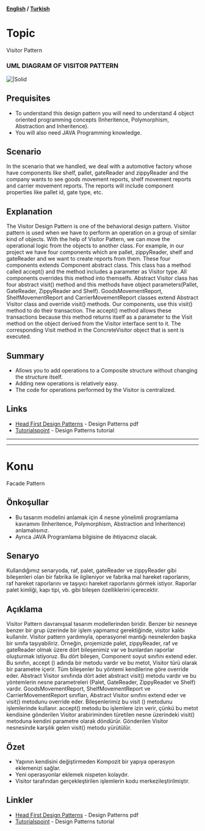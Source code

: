 #### [English](#topic) / [Turkish](#konu)
# Topic

Visitor Pattern

### UML DIAGRAM OF VISITOR PATTERN

![|Solid](https://raw.githubusercontent.com/incubationhub/jee.oop/master/com.ihub.jee.oop/dp/behavioral/visitor/images/visitorUML.PNG)

## Prequisites

* To understand this design pattern you will need to understand 4 object oriented programming concepts (Inheritence, Polymorphism, Abstraction and Inheritence). 
* You will also need JAVA Programming knowledge.

## Scenario

In the scenario that we handled, we deal with a automotive factory whose have components like shelf, pallet, gateReader and zippyReader and the company wants to see goods movement reports, shelf movement reports and carrier movement reports. The reports will include component properties like pallet id, gate type, etc.

## Explanation

The Visitor Design Pattern is one of the behavioral design pattern. Visitor pattern is used when we have to perform an operation on a group of similar kind of objects. With the help of Visitor Pattern, we can move the operational logic from the objects to another class. For example, in our project we have four components which are pallet, zippyReader, shelf and gateReader and we want to create reports from them. These four components extends Component abstract class. This class has a method called accept() and the method includes a parameter as Visitor type. All components overrides this method into themselfs. Abstract Visitor class has four abstract visit() method and this methods have object parameters(Pallet, GateReader, ZippyReader and Shelf). GoodsMovementReport, ShelfMovementReport and CarrierMovementReport classes extend Abstract Visitor class and override visit() methods. Our components, use this visit() method to do their transaction. The accept() method allows these transactions because this method returns itself as a parameter to the Visit method on the object derived from the Visitor interface sent to it. The corresponding Visit method in the ConcreteVisitor object that is sent is executed.

## Summary

* Allows you to add operations to a Composite structure without changing the structure itself.
* Adding new operations is relatively easy.
* The code for operations performed by the Visitor is centralized.

## Links

* [Head First Design Patterns](https://github.com/kanastasov/Advanced-Java-Programming--First-Semeste-/blob/master/Design%20Patterns%20For%20Dummies%20%26%20HeadFirst/head%20first%20design%20patterns%20-%20ora%202004.pdf) - Design Patterns pdf
* [Tutorialspoint](https://www.tutorialspoint.com/design_pattern/builder_pattern.htm) - Design Patterns tutorial

---
---

# Konu

Facade Pattern

## Önkoşullar

* Bu tasarım modelini anlamak için 4 nesne yönelimli programlama kavramını (Inheritence, Polymorphism, Abstraction and Inheritence) anlamalısınız. 
* Ayrıca JAVA Programlama bilgisine de ihtiyacınız olacak.

## Senaryo

Kullandığımız senaryoda, raf, palet, gateReader ve zippyReader gibi bileşenleri olan bir fabrika ile ilgileniyor ve fabrika mal hareket raporlarını, raf hareket raporlarını ve taşıyıcı hareket raporlarını görmek istiyor. Raporlar palet kimliği, kapı tipi, vb. gibi bileşen özelliklerini içerecektir.

## Açıklama

Visitor Pattern davranışsal tasarım modellerinden biridir. Benzer bir nesneye benzer bir grup üzerinde bir işlem yapmamız gerektiğinde, visitor kalıbı kullanılır. Visitor pattern yardımıyla, operasyonel mantığı nesnelerden başka bir sınıfa taşıyabiliriz. Örneğin, projemizde palet, zippyReader, raf ve gateReader olmak üzere dört bileşenimiz var ve bunlardan raporlar oluşturmak istiyoruz. Bu dört bileşen, Component soyut sınıfını extend eder. Bu sınıfın, accept () adında bir metodu vardır ve bu metot, Visitor türü olarak bir parametre içerir. Tüm bileşenler bu yöntemi kendilerine göre override eder. Abstract Visitor sınıfında dört adet abstract visit() metodu vardır ve bu yöntemlerin nesne parametreleri (Palet, GateReader, ZippyReader ve Shelf) vardır. GoodsMovementReport, ShelfMovementReport ve CarrierMovementReport sınıfları, Abstract Visitor sınıfını extend eder ve visit() metodunu override eder. Bileşenlerimiz bu visit () metodunu işlemlerinde kullanır. accept() metodu bu işlemlere izin verir, çünkü bu metot kendisine gönderilen Visitor arabiriminden türetilen nesne üzerindeki visit() metoduna kendini parametre olarak döndürür. Gönderilen Visitor nesnesinde karşılık gelen visit() metodu yürütülür.


## Özet

* Yapının kendisini değiştirmeden Kompozit bir yapıya operasyon eklemenizi sağlar.
* Yeni operasyonlar eklemek nispeten kolaydır.
* Visitor tarafından gerçekleştirilen işlemlerin kodu merkezileştirilmiştir.

## Linkler

* [Head First Design Patterns](https://github.com/kanastasov/Advanced-Java-Programming--First-Semeste-/blob/master/Design%20Patterns%20For%20Dummies%20%26%20HeadFirst/head%20first%20design%20patterns%20-%20ora%202004.pdf) - Design Patterns pdf
* [Tutorialspoint](https://www.tutorialspoint.com/design_pattern/builder_pattern.htm) - Design Patterns tutorial

